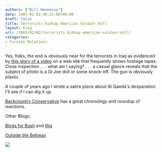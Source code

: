 ```yaml
---
authors: ["Bill Hennessy"]
date: 2005-02-02 00:21:00+00:00
draft: false
title: Terrorists Kidnap American Soldier Doll
layout: blog
url: /2005/02/02/terrorists-kidnap-american-soldier-doll/
categories:
- Foreign Relations
---
```


Yes, folks, the end is obviously near for the terrorists in Iraq as evidenced by[ this story of a video](https://cnn.worldnews.printthis.clickability.com/pt/cpt?action=cpt&title=CNN.com+-+U.S.+military%3A+No+soldier+missing+in+Iraq+-+Feb+1%2C+2005&expire=03%2F3%2F2005&urlID=13075944&fb=Y&url=http%3A%2F%2Fwww.cnn.com%2F2005%2FWORLD%2Fmeast%2F02%2F01%2Firaq.hostage.ap%2Findex.html&partnerID=2006) on a web site that frequently shows hostage tapes. Close inspection . . . what am I saying? . . . a casual glance reveals that the subject of photo is a GI Joe doll or some knock-off. The gun is obviously plastic.




A couple of years ago I wrote a satire piece about Al Qaeda's desparation. I'll see if I can dig it up.




[Backcountry Conservative](https://www.jquinton.com/archives/002444.html) has a great chronology and roundup of reactions.




Other Blogs:




[Blogs for Bush](https://www.blogsforbush.com/mt/archives/003609.html) and [this](https://www.blogsforbush.com/mt/archives/003612.html)




[Outside the Beltway](https://www.outsidethebeltway.com/archives/9065)










![](https://blog.billhennessy.com/aggbug.aspx?PostID=976)

